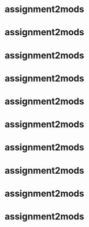 # assignment2mods
# assignment2mods
# assignment2mods
# assignment2mods
# assignment2mods
# assignment2mods
# assignment2mods
# assignment2mods
# assignment2mods
# assignment2mods
